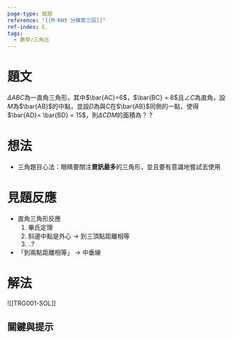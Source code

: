 ```yaml
---
page-type: 錯題
reference: "[[M-KW3 分模第三回]]"
ref-index: E.
tags:
  - 數學/三角比
---
```

# 題文
$\Delta ABC$為一直角三角形，其中$\bar{AC}=6$，$\bar{BC} = 8$且$\angle C$為直角，設$M$為$\bar{AB}$的中點，並設$D$為與$C$在$\bar{AB}$同側的一點，使得$\bar{AD}= \bar{BD} = 15$，則$\Delta CDM$的面積為？
?
# 想法
- 三角題目心法：眼睛要關注**資訊最多**的三角形，並且要有意識地嘗試去使用
# 見題反應
- 直角三角形反應
	1. 畢氏定理
	2. 斜邊中點是外心 -> 到三頂點距離相等
	3. ..?
- 「到兩點距離相等」 -> 中垂線

# 解法
![[TRG001-SOL]]

## 關鍵與提示